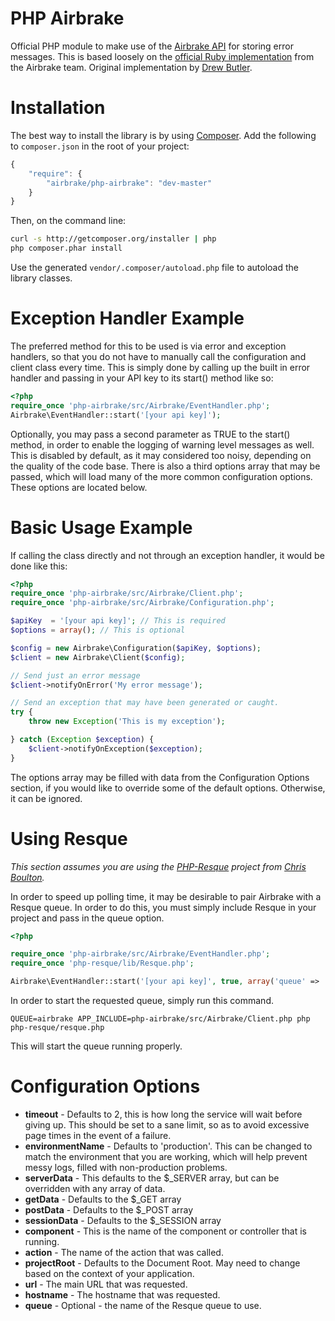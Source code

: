 PHP Airbrake
============

Official PHP module to make use of the [Airbrake API](http://help.airbrake.io/kb/api-2/api-overview) for storing error messages. This is based loosely on the [official Ruby implementation](https://github.com/airbrake/airbrake) from the Airbrake team.
Original implementation by [Drew Butler](https://github.com/nodrew).

Installation
============

The best way to install the library is by using [Composer](http://getcomposer.org). Add the following to `composer.json` in the root of your project:

``` javascript
{ 
    "require": {
        "airbrake/php-airbrake": "dev-master"
    }
}
```

Then, on the command line:

``` bash
curl -s http://getcomposer.org/installer | php
php composer.phar install
```

Use the generated `vendor/.composer/autoload.php` file to autoload the library classes.

Exception Handler Example
=========================

The preferred method for this to be used is via error and exception handlers, so that you do not have to manually call the configuration and client class every time. This is simply done by calling up the built in error handler and passing in your API key to its start() method like so:

```php
<?php
require_once 'php-airbrake/src/Airbrake/EventHandler.php';
Airbrake\EventHandler::start('[your api key]');
```

Optionally, you may pass a second parameter as TRUE to the start() method, in order to enable the logging of warning level messages as well. This is disabled by default, as it may considered too noisy, depending on the quality of the code base. There is also a third options array that may be passed, which will load many of the more common configuration options. These options are located below.

Basic Usage Example
===================

If calling the class directly and not through an exception handler, it would be done like this:

```php
<?php
require_once 'php-airbrake/src/Airbrake/Client.php';
require_once 'php-airbrake/src/Airbrake/Configuration.php';

$apiKey  = '[your api key]'; // This is required
$options = array(); // This is optional

$config = new Airbrake\Configuration($apiKey, $options);
$client = new Airbrake\Client($config);

// Send just an error message
$client->notifyOnError('My error message');

// Send an exception that may have been generated or caught.
try {
    throw new Exception('This is my exception');

} catch (Exception $exception) {
    $client->notifyOnException($exception);
}
```

The options array may be filled with data from the Configuration Options section, if you would like to override some of the default options. Otherwise, it can be ignored.

Using Resque
============

_This section assumes you are using the [PHP-Resque](https://github.com/chrisboulton/php-resque) project from [Chris Boulton](https://github.com/chrisboulton)._

In order to speed up polling time, it may be desirable to pair Airbrake with a Resque queue. In order to do this, you must simply include Resque in your project and pass in the queue option.

```php
<?php

require_once 'php-airbrake/src/Airbrake/EventHandler.php';
require_once 'php-resque/lib/Resque.php';

Airbrake\EventHandler::start('[your api key]', true, array('queue' => 'airbrake'));
```

In order to start the requested queue, simply run this command.

```
QUEUE=airbrake APP_INCLUDE=php-airbrake/src/Airbrake/Client.php php php-resque/resque.php
```

This will start the queue running properly.

Configuration Options
=====================

- **timeout** - Defaults to 2, this is how long the service will wait before giving up. This should be set to a sane limit, so as to avoid excessive page times in the event of a failure.
- **environmentName** - Defaults to 'production'. This can be changed to match the environment that you are working, which will help prevent messy logs, filled with non-production problems.
- **serverData** - This defaults to the $_SERVER array, but can be overridden with any array of data.
- **getData** - Defaults to the $_GET array
- **postData** - Defaults to the $_POST array
- **sessionData** - Defaults to the $_SESSION array
- **component** - This is the name of the component or controller that is running.
- **action** - The name of the action that was called.
- **projectRoot** - Defaults to the Document Root. May need to change based on the context of your application.
- **url** - The main URL that was requested.
- **hostname** - The hostname that was requested.
- **queue** - Optional - the name of the Resque queue to use.
